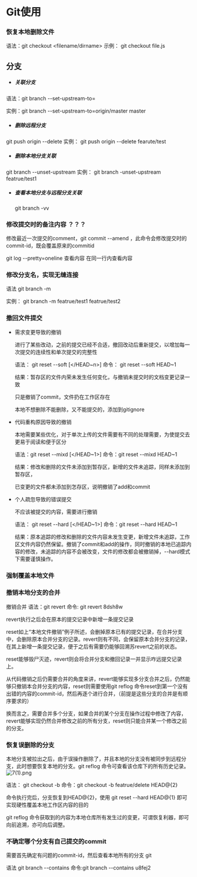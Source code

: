 # Git使用   

### 恢复本地删除文件

语法：git checkout <filename/dirname>    示例： git checkout file.js

## 分支

- ##### 关联分支

语法：git branch --set-upstream-to=<branchname> <branchname>

实例：git branch  --set-upstream-to=origin/master master

- ##### 删除远程分支

git push origin  --delete  <branchname>   实例： git push origin --delete  fearute/test

- ##### 删除本地分支关联

git branch --unset-upstream <branchname>  实例： git branch -unset-upstream featrue/test1

- ##### 查看本地分支与远程分支关联

  git branch -vv

### 修改提交时的备注内容 ？？？

修改最近一次提交的comment，git commit --amend ，此命令会修改提交时的commit-id，既会覆盖原来的commitid

git log --pretty=oneline  查看内容  在同一行内查看内容

### 修改分支名，实现无缝连接

语法 git branch -m <oldbranch> <newbranch>

实例： git branch -m featrue/test1 featrue/test2

### 撤回文件提交

- 需求变更导致的撤销

  进行了某些改动，之前的提交已经不合适，撤回改动后重新提交，以增加每一次提交的连续性和单次提交的完整性

  语法： git reset --soft [<<commit-id>/HEAD~n>]  命令： git reset --soft HEAD~1 

  结果：暂存区的文件内荣未发生任何变化，与撤销未提交时的文档变更记录一致

  只是撤销了commit，文件扔在工作区存在

  本地不想删除不能删除，又不能提交的，添加到gitignore

- 代码重构原因导致的撤销

  本地需要某些优化，对于单次上传的文件需要有不同的处理需要，为使提交去更易于阅读和便于区分

  语法：git reset --mixd [<<commit-id>/HEAD~1>] 命令：git reset --mixd HEAD~1

  结果：修改和删除的文件未添加到暂存区，新增的文件未追踪，同样未添加到暂存区，

  已变更的文件都未添加到怎存区，说明撤销了add和commit

- 个人疏忽导致的错误提交

  不应该被提交的内容，需要进行撤销

  语法： git reset --hard [<<commit-id>/HEAD~1>] 命令：git reset --hard HEAD~1

  结果：原本追踪的修改和删除的文件内容未发生变更，新增文件未追踪，工作区文件内容仍然保留。撤销了commit和add的操作，同时撤销的本地已追踪内容的修改，未追踪的内容不会被改变，文件的修改都会被撤销掉，--hard模式下需要谨慎操作。

### 强制覆盖本地文件

### 撤销本地分支的合并

撤销合并 语法：git revert <commit-id> 命令:  git revert  8dsh8w

revert执行之后会在原本的提交记录中新增一条提交记录

reset如上“本地文件撤销”例子所述，会删掉原本已有的提交记录，在合并分支中，会删除原本合并分支的记录。revert则有不同，会保留原本合并分支的记录，在其上新增一条提交记录，便于之后有需要仍能够回溯苏revert之前的状态。

reset能够毁尸灭迹，revert则会将合并分支和撤回记录一并显示咋远提交记录上。

从代码撤销之后仍需要合并的角度来讲，revert能够实现多分支合并之后，仍然能够只撤销本合并分支的内容，reset则需要使用git reflog 命令reset到第一个没有出错的内容的commit-id，然后再逐个进行合并，（前提是这些分支的合并是有顺序要求的）

换而言之，需要合并多个分支，如果合并的某个分支在操作过程中修改了内容，revert能够实现仍然合并修改之前的所有分支，reset则只能合并某一个修改之前的分支。

### 恢复误删除的分支

本地分支被拉出之后，由于误操作删除了，并且本地的分支没有被同步到远程分支，此时想要恢复本地的分支。git reflog 命令可查看该仓库下的所有历史记录。![7(1).png](D:\wwwroot\web_learn\git\1)

语法： git checkout -b <branch-name> <commit-id> 命令：git checkout -b featrue/delete HEAD@{2}  

命令执行完后，分支恢复到HEAD@{2}，使用 git reset --hard HEAD@{1} 即可实现硬性覆盖本地工作区内容的目的

git reflog 命令获取到的内容为本地仓库所有发生过的变更，可谓恢复利器，即可向前追溯，亦可向后调整。

### 不确定哪个分支有自己提交的commit

需要首先确定有问题的commit-id，然后查看本地所有的分支 git 

语法 git branch --contains <commit-id>  命令:git branch --contains u8fej2



### 





